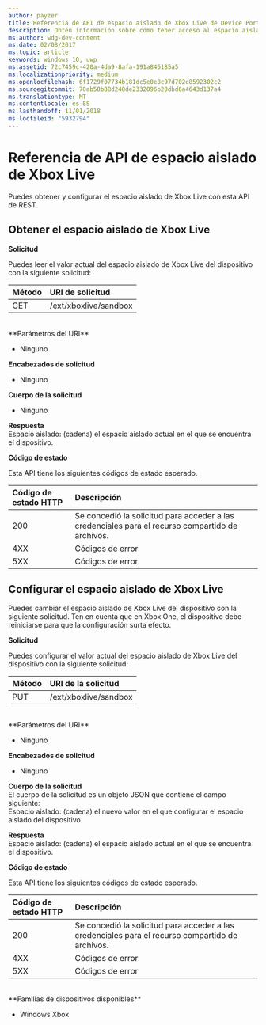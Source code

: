 ```yaml
---
author: payzer
title: Referencia de API de espacio aislado de Xbox Live de Device Portal
description: Obtén información sobre cómo tener acceso al espacio aislado de Xbox Live mediante programación.
ms.author: wdg-dev-content
ms.date: 02/08/2017
ms.topic: article
keywords: windows 10, uwp
ms.assetid: 72c7459c-420a-4da9-8afa-191a846185a5
ms.localizationpriority: medium
ms.openlocfilehash: 6f1729f07734b181dc5e0e8c97d702d8592302c2
ms.sourcegitcommit: 70ab58b88d248de2332096b20dbd6a4643d137a4
ms.translationtype: MT
ms.contentlocale: es-ES
ms.lasthandoff: 11/01/2018
ms.locfileid: "5932794"
---
```

# <a name="xbox-live-sandbox-api-reference"></a>Referencia de API de espacio aislado de Xbox Live   
Puedes obtener y configurar el espacio aislado de Xbox Live con esta API de REST.

## <a name="get-the-xbox-live-sandbox"></a>Obtener el espacio aislado de Xbox Live

**Solicitud**

Puedes leer el valor actual del espacio aislado de Xbox Live del dispositivo con la siguiente solicitud:

Método      | URI de solicitud
:------     | :-----
GET | /ext/xboxlive/sandbox
<br />
**Parámetros del URI**

- Ninguno

**Encabezados de solicitud**

- Ninguno

**Cuerpo de la solicitud**

- Ninguno

**Respuesta**   
Espacio aislado: (cadena) el espacio aislado actual en el que se encuentra el dispositivo.   

**Código de estado**

Esta API tiene los siguientes códigos de estado esperado.

Código de estado HTTP      | Descripción
:------     | :-----
200 | Se concedió la solicitud para acceder a las credenciales para el recurso compartido de archivos.
4XX | Códigos de error
5XX | Códigos de error

## <a name="set-the-xbox-live-sandbox"></a>Configurar el espacio aislado de Xbox Live
Puedes cambiar el espacio aislado de Xbox Live del dispositivo con la siguiente solicitud. Ten en cuenta que en Xbox One, el dispositivo debe reiniciarse para que la configuración surta efecto.

**Solicitud**

Puedes configurar el valor actual del espacio aislado de Xbox Live del dispositivo con la siguiente solicitud:

Método      | URI de la solicitud
:------     | :-----
PUT | /ext/xboxlive/sandbox
<br />
**Parámetros del URI**

- Ninguno

**Encabezados de solicitud**

- Ninguno

**Cuerpo de la solicitud**   
El cuerpo de la solicitud es un objeto JSON que contiene el campo siguiente:   
Espacio aislado: (cadena) el nuevo valor en el que configurar el espacio aislado del dispositivo.

**Respuesta**   
Espacio aislado: (cadena) el espacio aislado actual en el que se encuentra el dispositivo.   

**Código de estado**

Esta API tiene los siguientes códigos de estado esperado.

Código de estado HTTP      | Descripción
:------     | :-----
200 | Se concedió la solicitud para acceder a las credenciales para el recurso compartido de archivos.
4XX | Códigos de error
5XX | Códigos de error

<br />
**Familias de dispositivos disponibles**

* Windows Xbox

